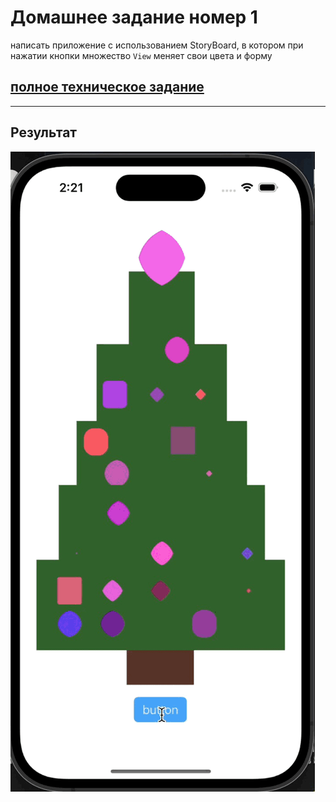 # Домашнее задание номер 1

написать приложение c использованием StoryBoard, в котором при нажатии кнопки множество ```View``` меняет свои цвета и форму

## [полное техническое задание](HW1-rus.pdf)

----
## Результат


![result](result.GIF)